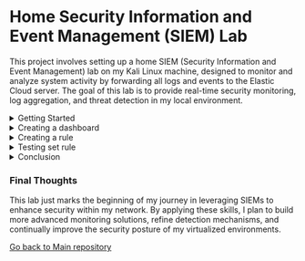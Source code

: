 # Home Security Information and Event Management (SIEM) Lab

This project involves setting up a home SIEM (Security Information and Event Management) lab on my Kali Linux machine, designed to monitor and analyze system activity by forwarding all logs and events to the Elastic Cloud server. The goal of this lab is to provide real-time security monitoring, log aggregation, and threat detection in my local environment.

<details>
  <summary>Getting Started</summary>

  ## Setting up the environment

  <table>
  <tr>
    <td><img src="https://github.com/uli385899/My-Projects-Portfolio/blob/main/.assets/siem-1.png" alt="SIEM Image 1" width="1000"/></td>
    <td><img src="https://github.com/uli385899/My-Projects-Portfolio/blob/main/.assets/siem-6.1.png" alt="SIEM Image 2" width="1000"/></td>
  </tr>
</table>

To set up the lab, the Elastic Defend agent was added as an integration on the Elastic Cloud platform. The integration process involved copying the installation commands provided by Elastic into the terminal on my local machine. These commands installed and configured the Elastic Agent, enabling it to collect and forward system logs, security events, and other telemetry data from my local host to the Elastic Cloud server.

  ## Verifying intergration

<img src="https://github.com/uli385899/My-Projects-Portfolio/blob/main/.assets/siem-4.1.png">
<img src="https://github.com/uli385899/My-Projects-Portfolio/blob/main/.assets/siem-5.1.png">
  
To verify that telemetry data was being successfully forwarded from my local machine to the Elastic Cloud server, an nmap scan was executed. This generated system events and logs related to the scan. Verification was performed by navigating to the Discovery tab in Elastic Defend, conducting a quick KQL search query for "nmap".

  <hr>
</details>

<details>
  <summary>Creating a dashboard</summary>

  ## Importance of creating a dashboard

Creating visualizations for ingested data is essential for monitoring trends, identifying anomalies, and gaining actionable insights. Dashboards allow for real-time tracking of log inflow and make it easier to interpret large datasets visually.

  ## My created dashboard

  <img src="https://github.com/uli385899/My-Projects-Portfolio/blob/main/.assets/siem-7.png">

 
This visualization, titled "**Logs Inflow**", represents the number of logs recorded every 30 minutes on my local machine. The horizontal axis displays the timeline (@timestamp) in 30-minute intervals, while the vertical axis shows the count of records during each interval. The area chart provides an intuitive view of log volume trends, enabling quick identification of spikes in activity.

I used the KQL (Kusto Query Language) tool to search for _**process.args : "nmap"**_, filtering the data to reduce the number of records from thousands to just a few dozen. This approach makes the results more focused and actionable by narrowing down to relevant insights, which can later be used for different queries.

  ## My dashboard's visual configuration

<table style="width: 100%; text-align: center; border-collapse: collapse;">
  <tr>
    <!-- Top Row: SIEM-8 and SIEM-10 -->
    <td style="width: 50%; padding: 10px;">
      <img src="https://github.com/uli385899/My-Projects-Portfolio/blob/main/.assets/siem-8.png" 
           alt="SIEM Image 8" 
           style="width: 100%; height: auto;">
    </td>
    <td style="width: 50%; padding: 10px;">
      <img src="https://github.com/uli385899/My-Projects-Portfolio/blob/main/.assets/siem-10.png" 
           alt="SIEM Image 10" 
           style="width: 100%; height: auto;">
    </td>
  </tr>
  <tr>
    <!-- Bottom Row: SIEM-9 -->
    <td colspan="2" style="padding: 10px;">
      <div style="display: flex; justify-content: center;">
        <img src="https://github.com/uli385899/My-Projects-Portfolio/blob/main/.assets/siem-9.png" 
             alt="SIEM Image 9" 
             style="width: 50%; height: auto;">
      </div>
    </td>
  </tr>
</table>

<hr>
</details>

<details>
  <summary>Creating a rule</summary>

  ## Creating rules in SIEM systems

  Rules in SIEM systems play a critical role in detecting, monitoring, and responding to security threats. They analyze ingested data in real-time to identify suspicious activities, such as brute force attacks, unauthorized access, or data exfiltration attempts. When specific conditions or patterns are met, rules trigger alerts that are sent to analysts for immediate action. This helps reduce incident response times, cut down on noise, and ensures security teams focus on actionable threats.

  ## Nmap scanning detection rule
  
  In this rule, I configured the SIEM to detect any nmap scan executed on my local host by monitoring command-line arguments and specific event actions. When such activity is identified, the rule triggers an alert and sends a detailed notification via email. This rule helps ensure timely awareness of potential reconnaissance activities on the system.

<hr>
<img src="https://github.com/uli385899/My-Projects-Portfolio/blob/main/.assets/siem-11.png">

We begin by defining the rule using a Custom Query type, selecting the relevant data view (logs-*), and constructing a query to detect nmap activity. The query, _**process.args : "nmap" or event.action : "nmap_scanning" and host.name : "kali"**_, filters logs to identify events where nmap scans are executed on the local host. To minimize duplicate alerts, suppression fields like _**Effective_process.entity_id**_ and _**Effective_process.name**_ are added, and the rule is set to trigger once per execution within a 5-minute window.

<hr>
<img src="https://github.com/uli385899/My-Projects-Portfolio/blob/main/.assets/siem-12.png">

Next, we configure the basic details of the rule by providing a title and a description that outlines its purpose. The severity level is set to **Low** since nmap scans are typically reconnaissance activities performed for information gathering rather than overtly malicious actions

The risk score is assigned a value of **50**, indicating a moderate level of concern. This score helps define how impactful the event could be on the host, balancing between informational and actionable risk.

Finally, tags such as **nmap**, **reconnaissance**, and **localhost** are added to categorize the rule. These tags make it easier to filter and identify the type of alert triggered, streamlining future investigations and reports.

<hr>
<img src="https://github.com/uli385899/My-Projects-Portfolio/blob/main/.assets/siem-13.png">

In this step, we configured the schedule for the rule to ensure timely detection of nmap scans. The rule is set to run every **1 minute**, enabling near real-time monitoring for any matching events. Additionally, the look-back time of **1 minute** is configured to ensure no events are missed during execution intervals. This scheduling ensures the rule captures and alerts nmap scans promptly, providing quick notifications for immediate action.

<hr>
<img src="https://github.com/uli385899/My-Projects-Portfolio/blob/main/.assets/siem-14.png">

Finally, we configure the **action** to be taken when the rule's conditions are met. In this case, the SIEM is set to send an email notification using the preconfigured Elastic-Cloud-SMTP connector. The email contains a clear subject, _**"Alert: Nmap Scan Detected on Localhost"**_, and a concise message stating that an nmap scan has been detected and immediate action is required. This ensures that any suspicious activity is promptly communicated for further investigation or response.

<hr>
</details>

<details>
  <summary>Testing set rule</summary>

  ## Performing an nmap scan to trigger an alert

  <img src="https://github.com/uli385899/My-Projects-Portfolio/blob/main/.assets/siem-15.png">

  We now will proceed to perform a basic nmap scan on the localhost using the command _**sudo nmap -A -sV localhost**_. This action will generate logs that match the conditions defined in the "**Nmap Scan Detection on localhost**" rule, allowing us to test if the SIEM successfully detects the scan and triggers an alert.

  ## Receiving alert via SIEM

  <img src="https://github.com/uli385899/My-Projects-Portfolio/blob/main/.assets/siem-17.png">

  As shown here, the alert was successfully triggered at the correct **timestamp**, matching the conditions set in the rule. Additionally, key information such as _**host.name**_, _**process.name**_, _**process.args**_, and _**user.name**_ is provided, giving analysts a clear overview of the event. This information is vital for conducting further investigations and ensuring that the activity is understood and addressed appropriately.

  ## Receiving alert via email

  <img src="https://github.com/uli385899/My-Projects-Portfolio/blob/main/.assets/siem-16.png">

  Additionally, the alert notification was successfully received via email, as configured in the **action** step of the rule. The email promptly informs the recipient that an nmap scan was detected on the localhost, allowing for immediate awareness and action.

  <hr>
</details>

<details>
  <summary>Conclusion</summary>
&nbsp;
  
From completing this lab, I gained valuable hands-on experience in the following areas:  
- **Data Aggregation and Centralization:** Understanding how to collect, organize, and centralize logs from multiple sources into a SIEM.  
- **Visualization Creation:** Developing intuitive dashboards to track and analyze log data effectively.  
- **Log Analysis:** Interpreting patterns and trends in log data to identify anomalies or spikes in activity.  
- **Configuration and Customization:** Configuring specific parameters, such as time intervals and data filters, to meet targeted analytical needs.  
- **Alert Rule Creation:** Designing and implementing custom rules for generating alerts based on specific log patterns or anomalies, enhancing proactive threat detection.

</details>

### Final Thoughts
This lab just marks the beginning of my journey in leveraging SIEMs to enhance security within my network. By applying these skills, I plan to build more advanced monitoring solutions, refine detection mechanisms, and continually improve the security posture of my virtualized environments.

[Go back to Main repository](https://github.com/uli385899/My-Projects-Portfolio)
